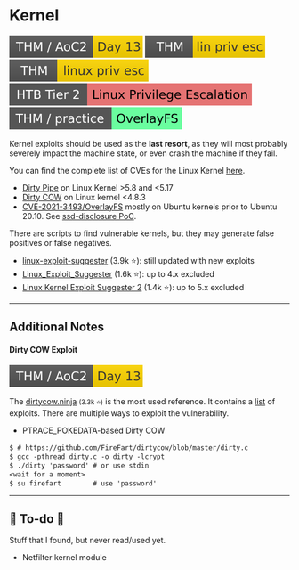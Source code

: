 # Kernel

[![adventofcyber2](../../../../../cybersecurity/_badges/thm/adventofcyber2/day13.svg)](https://tryhackme.com/room/adventofcyber2)
[![linprivesc](../../../../_badges/thm/linprivesc.svg)](https://tryhackme.com/room/linprivesc)
[![linuxprivesc](../../../../_badges/thm/linuxprivesc.svg)](https://tryhackme.com/room/linuxprivesc)
[![linuxprivilegeescalation](../../../../_badges/htb/linuxprivilegeescalation.svg)](https://academy.hackthebox.com/course/preview/linux-privilege-escalation)
[![overlayfs](../../../../_badges/thm-p/overlayfs.svg)](https://tryhackme.com/room/overlayfs)

<div class="row row-cols-lg-2"><div>

Kernel exploits should be used as the **last resort**, as they will most probably severely impact the machine state, or even crash the machine if they fail.

You can find the complete list of CVEs for the Linux Kernel [here](https://www.linuxkernelcves.com/cves).

* [Dirty Pipe](https://github.com/AlexisAhmed/CVE-2022-0847-DirtyPipe-Exploits) on Linux Kernel >5.8 and <5.17
* [Dirty COW](https://en.wikipedia.org/wiki/Dirty_COW) on Linux kernel <4.8.3
* [CVE-2021-3493/OverlayFS](https://en.wikipedia.org/wiki/OverlayFS) mostly on Ubuntu kernels prior to Ubuntu 20.10. See [ssd-disclosure PoC](https://ssd-disclosure.com/ssd-advisory-overlayfs-pe/).
</div><div>

There are scripts to find vulnerable kernels, but they may generate false positives or false negatives.

* [linux-exploit-suggester](https://github.com/mzet-/linux-exploit-suggester) (3.9k ⭐): still updated with new exploits
* [Linux_Exploit_Suggester](https://github.com/InteliSecureLabs/Linux_Exploit_Suggester) (1.6k ⭐): up to 4.x excluded
* [Linux Kernel Exploit Suggester 2](https://github.com/jondonas/linux-exploit-suggester-2) (1.4k ⭐): up to 5.x excluded
</div></div>

<hr class="sep-both">

## Additional Notes

<div class="row row-cols-lg-2"><div>

#### Dirty COW Exploit

[![adventofcyber2](../../../../../cybersecurity/_badges/thm/adventofcyber2/day13.svg)](https://tryhackme.com/room/adventofcyber2)

The [dirtycow.ninja](https://dirtycow.ninja/) <small>(3.3k ⭐)</small> is the most used reference. It contains a [list](https://github.com/dirtycow/dirtycow.github.io/wiki/PoCs) of exploits. There are multiple ways to exploit the vulnerability.

* PTRACE_POKEDATA-based Dirty COW

```shell!
$ # https://github.com/FireFart/dirtycow/blob/master/dirty.c
$ gcc -pthread dirty.c -o dirty -lcrypt
$ ./dirty 'password' # or use stdin
<wait for a moment>
$ su firefart        # use 'password' 
```
</div><div>
</div></div>

<hr class="sep-both">

## 👻 To-do 👻

Stuff that I found, but never read/used yet.

<div class="row row-cols-lg-2"><div>

* Netfilter kernel module
</div><div>
</div></div>